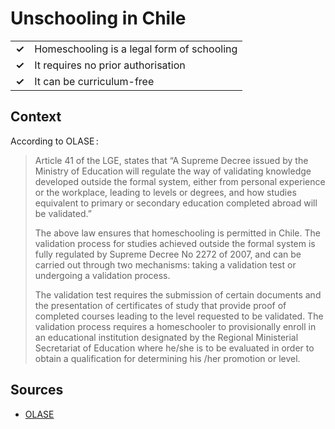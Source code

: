 # Unschooling in Chile
| | |
|-|-|
| __✓__ | Homeschooling is a legal form of schooling |
| __✓__ | It requires no prior authorisation |
| __✓__ | It can be curriculum-free |

## Context

According to OLASE :

> Article 41 of the LGE, states that “A Supreme Decree issued by the Ministry of Education will regulate the way of validating knowledge developed outside the formal system, either from personal experience or the workplace, leading to levels or degrees, and how studies equivalent to primary or secondary education completed abroad will be validated.”
>
> The above law ensures that homeschooling is permitted in Chile. The validation process for studies achieved outside the formal system is fully regulated by Supreme Decree No 2272 of 2007, and can be carried out through two mechanisms: taking a validation test or undergoing a validation process.
>
> The validation test requires the submission of certain documents and the presentation of certificates of study that provide proof of completed courses leading to the level requested to be validated. The validation process requires a homeschooler to provisionally enroll in an educational institution designated by the Regional Ministerial Secretariat of Education where he/she is to be evaluated in order to obtain a qualification for determining his /her promotion or level.

## Sources

* [OLASE](https://sinescuela.org/en:chile:inicio)
